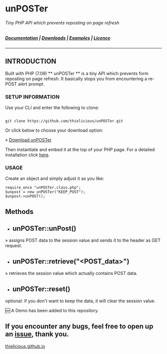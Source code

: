 # unPOSTer

###### Tiny PHP API which prevents reposting on page refresh

##### [Documentation](http:thielicious.github.io/#unposter_doc) | [Downloads](http:thielicious.github.io/#unposter_dls) | [Examples](http:thielicious.github.io/#unposter_demo) | [Licence](http:thielicious.github.io/#unposter_lic)
---


## INTRODUCTION

Built with PHP (7.09)
** unPOSTer ** is a tiny API which prevents form reposting on page refresh. It basically stops you from encountering a re-POST alert prompt.



<h3>SETUP INFORMATION</h3>

Use your CLI and enter the following to clone:

<code>
git clone https://github.com/thielicious/unPOSTer.git
</code>

Or click below to choose your download option:

» <a href="http://thielicious.github.io/#unposter_dls">Download unPOSTer</a>

Then instantiate and embed it at the top of your PHP page.
For a detailed installation click <a href="http://thielicious.github.io/#unposter_doc">here</a>.



<h3>USAGE</h3>

Create an object and simply adjust it as you like:
```
require_once "unPOSTer.class.php";
$unpost = new unPOSTer("KEEP_POST");
$unpost->unPOST();
```



## Methods
- ## unPOSTer::unPost()
» assigns POST data to the session value and sends it to the header as GET request.

- ## unPOSTer::retrieve("&lt;POST_data&gt;")
» retrieves the session value which actually contains POST data.

- ## unPOSTer::reset()
optional: if you don't want to keep the data, it will clear the session value.


:new: A Demo has been added to this repository.



If you encounter any bugs, feel free to open up an <a href="https://github.com/thielicious/unPOSTer/issues">issue</a>, thank you.
---
<a href="http://thielicious.github.io">thielicious.github.io</a>
